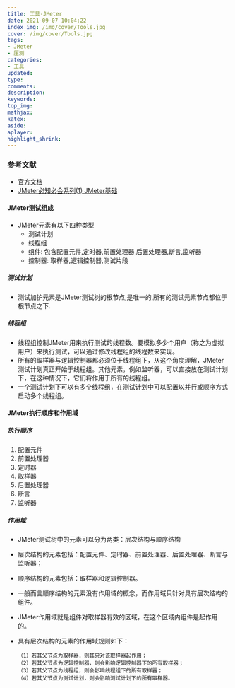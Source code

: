 ```yaml
---
title: 工具-JMeter
date: 2021-09-07 10:04:22
index_img: /img/cover/Tools.jpg
cover: /img/cover/Tools.jpg
tags:
- JMeter
- 压测
categories:
- 工具
updated:
type:
comments:
description:
keywords:
top_img:
mathjax:
katex:
aside:
aplayer:
highlight_shrink:
---
```


### 参考文献

* [官方文档](https://jmeter.apache.org/usermanual/get-started.html)
* [JMeter必知必会系列(1) JMeter基础](https://zhuanlan.zhihu.com/p/72905562)

#### JMeter测试组成

* JMeter元素有以下四种类型
  * 测试计划
  * 线程组
  * 组件: 包含配置元件,定时器,前置处理器,后置处理器,断言,监听器
  * 控制器: 取样器,逻辑控制器,测试片段

##### 测试计划

* 测试加护元素是JMeter测试树的根节点,是唯一的,所有的测试元素节点都位于根节点之下.

##### 线程组

* 线程组控制JMeter用来执行测试的线程数。要模拟多少个用户（称之为虚拟用户）来执行测试，可以通过修改线程组的线程数来实现。
* 所有的取样器与逻辑控制器都必须位于线程组下，从这个角度理解，JMeter测试计划真正开始于线程组。其他元素，例如监听器，可以直接放在测试计划下，在这种情况下，它们将作用于所有的线程组。
* 一个测试计划下可以有多个线程组，在测试计划中可以配置以并行或顺序方式启动多个线程组。

#### JMeter执行顺序和作用域

##### 执行顺序

1. 配置元件
2. 前置处理器
3. 定时器
4. 取样器
5. 后置处理器
6. 断言
7. 监听器

##### 作用域

* JMeter测试树中的元素可以分为两类：层次结构与顺序结构

* 层次结构的元素包括：配置元件、定时器、前置处理器、后置处理器、断言与监听器；

* 顺序结构的元素包括：取样器和逻辑控制器。

* 一般而言顺序结构的元素没有作用域的概念，而作用域只针对具有层次结构的组件。

* JMeter作用域就是组件对取样器有效的区域，在这个区域内组件是起作用的。

* 具有层次结构的元素的作用域规则如下：

  ```
  （1）若其父节点为取样器，则其只对该取样器起作用；
  （2）若其父节点为逻辑控制器，则会影响逻辑控制器下的所有取样器；
  （3）若其父节点为线程组，则会影响线程组下的所有取样器；
  （4）若其父节点为测试计划，则会影响测试计划下的所有取样器。
  ```

  

